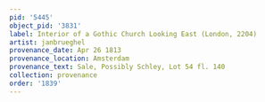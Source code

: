 ```yaml
---
pid: '5445'
object_pid: '3831'
label: Interior of a Gothic Church Looking East (London, 2204)
artist: janbrueghel
provenance_date: Apr 26 1813
provenance_location: Amsterdam
provenance_text: Sale, Possibly Schley, Lot 54 fl. 140
collection: provenance
order: '1839'
---
```

